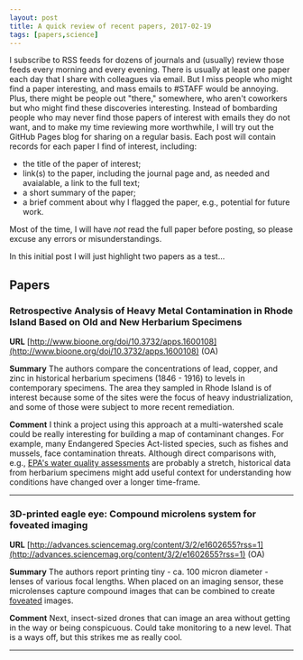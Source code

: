 ```yaml
---
layout: post
title: A quick review of recent papers, 2017-02-19
tags: [papers,science]
---
```


I subscribe to RSS feeds for dozens of journals and (usually) review those feeds
every morning and every evening. There is usually at least one paper each day
that I share with colleagues via email. But I miss people who might find a paper
interesting, and mass emails to \#STAFF would be annoying. Plus, there might be
people out "there," somewhere, who aren't coworkers but who might find these
discoveries interesting. Instead of bombarding people who may never find those 
papers of interest with emails they do not want, and to make my time reviewing
more worthwhile, I will try out the GitHub Pages blog for sharing on a regular
basis. Each post will contain records for each paper I find of interest, including:

- the title of the paper of interest; 
- link(s) to the paper, including the journal page and, as needed and avaialable,
a link to the full text;
- a short summary of the paper;
- a brief comment about why I flagged the paper, e.g., potential for future work.

Most of the time, I will have _not_ read the full paper before posting, so 
please excuse any errors or misunderstandings.

In this initial post I will just highlight two papers as a test...

## Papers

### Retrospective Analysis of Heavy Metal Contamination in Rhode Island Based on Old and New Herbarium Specimens

__URL__ [http://www.bioone.org/doi/10.3732/apps.1600108](http://www.bioone.org/doi/10.3732/apps.1600108) (OA)

__Summary__ The authors compare the concentrations of lead, copper, and zinc in
historical herbarium specimens (1846 - 1916) to levels in contemporary specimens.
The area they sampled in Rhode Island is of interest because some of the sites
were the focus of heavy industrialization, and some of those were subject to 
more recent remediation.

__Comment__ I think a project using this approach at a multi-watershed scale
could be really interesting for building a map of contaminant changes. For 
example, many Endangered Species Act-listed species, such as fishes and mussels,
face contamination threats. Although direct comparisons with, e.g., 
[EPA's water quality assessments](https://iaspub.epa.gov/waters10/attains_index.home)
are probably a stretch, historical data from herbarium specimens might add 
useful context for understanding how conditions have changed over a longer
time-frame.

----

### 3D-printed eagle eye: Compound microlens system for foveated imaging

__URL__ [http://advances.sciencemag.org/content/3/2/e1602655?rss=1](http://advances.sciencemag.org/content/3/2/e1602655?rss=1) (OA)

__Summary__ The authors report printing tiny - ca. 100 micron diameter - lenses
of various focal lengths. When placed on an imaging sensor, these microlenses
capture compound images that can be combined to create [foveated](http://advances.sciencemag.org/content/3/2/e1602655?rss=1) 
images.

__Comment__ Next, insect-sized drones that can image an area without getting
in the way or being conspicuous. Could take monitoring to a new level. That is
a ways off, but this strikes me as really cool.

----





